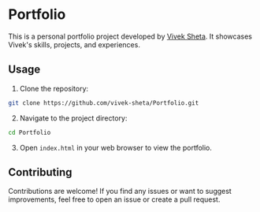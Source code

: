 # Portfolio

This is a personal portfolio project developed by [Vivek Sheta](https://github.com/vivek-sheta). It showcases Vivek's skills, projects, and experiences.

## Usage

1. Clone the repository:

```bash
git clone https://github.com/vivek-sheta/Portfolio.git
```

2. Navigate to the project directory:

```bash
cd Portfolio
```

3. Open `index.html` in your web browser to view the portfolio.

## Contributing

Contributions are welcome! If you find any issues or want to suggest improvements, feel free to open an issue or create a pull request.
